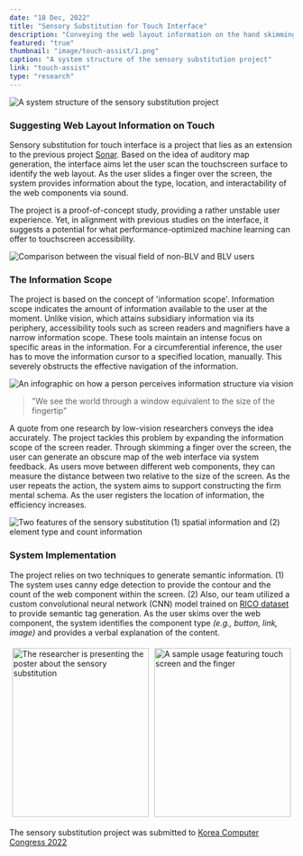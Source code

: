 ```yaml
---
date: "18 Dec, 2022"
title: "Sensory Substitution for Touch Interface"
description: "Conveying the web layout information on the hand skimming over the touch interface for low-vision individuals"
featured: "true"
thumbnail: "image/touch-assist/1.png"
caption: "A system structure of the sensory substitution project"
link: "touch-assist"
type: "research"
---
```


![A system structure of the sensory substitution project](/image/touch-assist/1.png)

### Suggesting Web Layout Information on Touch 

Sensory substitution for touch interface is a project that lies as an extension to the previous project [Sonar](https://jdaeheon.github.io/projects/web-auditory-map-generation). Based on the idea of auditory map generation, the interface aims let the user scan the touchscreen surface to identify the web layout. As the user slides a finger over the screen, the system provides information about the type, location, and interactability of the web components via sound. 

The project is a proof-of-concept study, providing a rather unstable user experience. Yet, in alignment with previous studies on the interface, it suggests a potential for what performance-optimized machine learning can offer to touchscreen accessibility.

<!-- <br> -->

![Comparison between the visual field of non-BLV and BLV users](/image/touch-assist/2.png)

### The Information Scope

The project is based on the concept of 'information scope'. Information scope indicates the amount of information available to the user at the moment. Unlike vision, which attains subsidiary information via its periphery, accessibility tools such as screen readers and magnifiers have a narrow information scope. These tools maintain an intense focus on specific areas in the information. For a circumferential inference, the user has to move the information cursor to a specified location, manually. This severely obstructs the effective navigation of the information.

![An infographic on how a person perceives information structure via vision](/image/touch-assist/3.png)

> "We see the world through a window equivalent to the size of the fingertip"

A quote from one research by low-vision researchers conveys the idea accurately. The project tackles this problem by expanding the information scope of the screen reader. Through skimming a finger over the screen, the user can generate an obscure map of the web interface via system feedback. As users move between different web components, they can measure the distance between two relative to the size of the screen. As the user repeats the action, the system aims to support constructing the firm mental schema. As the user registers the location of information, the efficiency increases.

![Two features of the sensory substitution (1) spatial information and (2) element type and count information](/image/touch-assist/4.png)

### System Implementation

The project relies on two techniques to generate semantic information. (1) The system uses canny edge detection to provide the contour and the count of the web component within the screen. (2) Also, our team utilized a custom convolutional neural network (CNN) model trained on [RICO dataset](https://www.kaggle.com/datasets/onurgunes1993/rico-dataset) to provide semantic tag generation. As the user skims over the web component, the system identifies the component type *(e.g., button, link, image)* and provides a verbal explanation of the content.

<div style="display: flex;">
    <div style="flex: 1; padding: 5px;">
        <img src="/image/touch-assist/5.png" alt="The researcher is presenting the poster about the sensory substitution" style="width: 100%; object-fit: cover; height: 300px;">
    </div>
    <div style="flex: 1; padding: 5px;">
        <img src="/image/touch-assist/6.png" alt="A sample usage featuring touch screen and the finger" style="width: 100%;
        object-fit: cover; height: 300px;">
    </div>
</div>

The sensory substitution project was submitted to [Korea Computer Congress 2022](http://www.riss.kr/link?id=A108519636)